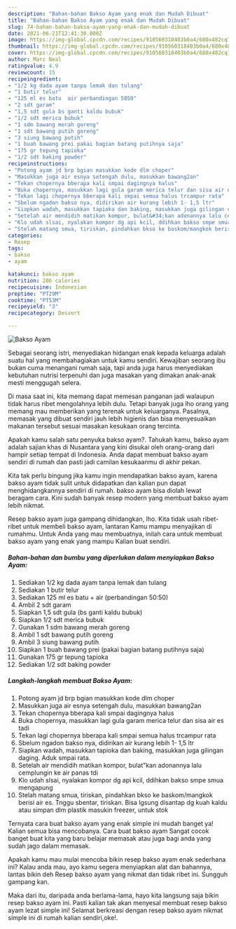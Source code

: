 ```yaml
---
description: "Bahan-bahan Bakso Ayam yang enak dan Mudah Dibuat"
title: "Bahan-bahan Bakso Ayam yang enak dan Mudah Dibuat"
slug: 74-bahan-bahan-bakso-ayam-yang-enak-dan-mudah-dibuat
date: 2021-06-21T12:41:30.000Z
image: https://img-global.cpcdn.com/recipes/910560318403b0a4/680x482cq70/bakso-ayam-foto-resep-utama.jpg
thumbnail: https://img-global.cpcdn.com/recipes/910560318403b0a4/680x482cq70/bakso-ayam-foto-resep-utama.jpg
cover: https://img-global.cpcdn.com/recipes/910560318403b0a4/680x482cq70/bakso-ayam-foto-resep-utama.jpg
author: Marc Neal
ratingvalue: 4.9
reviewcount: 15
recipeingredient:
- "1/2 kg dada ayam tanpa lemak dan tulang"
- "1 butir telur"
- "125 ml es batu  air perbandingan 5050"
- "2 sdt garam"
- "1,5 sdt gula bs ganti kaldu bubuk"
- "1/2 sdt merica bubuk"
- "1 sdm bawang merah goreng"
- "1 sdt bawang putih goreng"
- "3 siung bawang putih"
- "1 buah bawang prei pakai bagian batang putihnya saja"
- "175 gr tepung tapioka"
- "1/2 sdt baking powder"
recipeinstructions:
- "Potong ayam jd brp bgian masukkan kode dlm choper"
- "Masukkan juga air esnya setengah dulu, masukkan bawang2an"
- "Tekan chopernya bberapa kali smpai dagingnya halus"
- "Buka chopernya, masukkan lagi gula garam merica telur dan sisa air es tadi"
- "Tekan lagi chopernya bberapa kali smpai semua halus trcampur rata"
- "Sbelum ngadon bakso nya, didirikan air kurang lebih 1- 1,5 ltr"
- "Siapkan wadah, masukkan tapioka dan baking, masukkan juga gilingan daging. Aduk smpai rata."
- "Setelah air mendidih matikan kompor, bulat&#34;kan adonannya lalu cemplungin ke air panas tdi"
- "Klo udah slsai, nyalakan kompor dg api kcil, ddihkan bakso smpe smua mengapung"
- "Stelah matang smua, tiriskan, pindahkan bkso ke baskom/mangkok berisi air es. Tnggu sbentar, tiriskan. Bisa lgsung disantap dg kuah kaldu atau simpan dlm plastik masukin freezer, untuk stok"
categories:
- Resep
tags:
- bakso
- ayam

katakunci: bakso ayam 
nutrition: 286 calories
recipecuisine: Indonesian
preptime: "PT29M"
cooktime: "PT53M"
recipeyield: "3"
recipecategory: Dessert

---
```



![Bakso Ayam](https://img-global.cpcdn.com/recipes/910560318403b0a4/680x482cq70/bakso-ayam-foto-resep-utama.jpg)

Sebagai seorang istri, menyediakan hidangan enak kepada keluarga adalah suatu hal yang membahagiakan untuk kamu sendiri. Kewajiban seorang ibu bukan cuma menangani rumah saja, tapi anda juga harus menyediakan kebutuhan nutrisi terpenuhi dan juga masakan yang dimakan anak-anak mesti menggugah selera.

Di masa  saat ini, kita memang dapat memesan panganan jadi walaupun tidak harus ribet mengolahnya lebih dulu. Tetapi banyak juga lho orang yang memang mau memberikan yang terenak untuk keluarganya. Pasalnya, memasak yang dibuat sendiri jauh lebih higienis dan bisa menyesuaikan makanan tersebut sesuai masakan kesukaan orang tercinta. 



Apakah kamu salah satu penyuka bakso ayam?. Tahukah kamu, bakso ayam adalah sajian khas di Nusantara yang kini disukai oleh orang-orang dari hampir setiap tempat di Indonesia. Anda dapat membuat bakso ayam sendiri di rumah dan pasti jadi camilan kesukaanmu di akhir pekan.

Kita tak perlu bingung jika kamu ingin mendapatkan bakso ayam, karena bakso ayam tidak sulit untuk didapatkan dan kalian pun dapat menghidangkannya sendiri di rumah. bakso ayam bisa diolah lewat beragam cara. Kini sudah banyak resep modern yang membuat bakso ayam lebih nikmat.

Resep bakso ayam juga gampang dihidangkan, lho. Kita tidak usah ribet-ribet untuk membeli bakso ayam, lantaran Kamu mampu menyajikan di rumahmu. Untuk Anda yang mau membuatnya, inilah cara untuk membuat bakso ayam yang enak yang mampu Kalian buat sendiri.

<!--inarticleads1-->

##### Bahan-bahan dan bumbu yang diperlukan dalam menyiapkan Bakso Ayam:

1. Sediakan 1/2 kg dada ayam tanpa lemak dan tulang
1. Sediakan 1 butir telur
1. Sediakan 125 ml es batu + air (perbandingan 50:50)
1. Ambil 2 sdt garam
1. Siapkan 1,5 sdt gula (bs ganti kaldu bubuk)
1. Siapkan 1/2 sdt merica bubuk
1. Gunakan 1 sdm bawang merah goreng
1. Ambil 1 sdt bawang putih goreng
1. Ambil 3 siung bawang putih
1. Siapkan 1 buah bawang prei (pakai bagian batang putihnya saja)
1. Gunakan 175 gr tepung tapioka
1. Sediakan 1/2 sdt baking powder




<!--inarticleads2-->

##### Langkah-langkah membuat Bakso Ayam:

1. Potong ayam jd brp bgian masukkan kode dlm choper
1. Masukkan juga air esnya setengah dulu, masukkan bawang2an
1. Tekan chopernya bberapa kali smpai dagingnya halus
1. Buka chopernya, masukkan lagi gula garam merica telur dan sisa air es tadi
1. Tekan lagi chopernya bberapa kali smpai semua halus trcampur rata
1. Sbelum ngadon bakso nya, didirikan air kurang lebih 1- 1,5 ltr
1. Siapkan wadah, masukkan tapioka dan baking, masukkan juga gilingan daging. Aduk smpai rata.
1. Setelah air mendidih matikan kompor, bulat&#34;kan adonannya lalu cemplungin ke air panas tdi
1. Klo udah slsai, nyalakan kompor dg api kcil, ddihkan bakso smpe smua mengapung
1. Stelah matang smua, tiriskan, pindahkan bkso ke baskom/mangkok berisi air es. Tnggu sbentar, tiriskan. Bisa lgsung disantap dg kuah kaldu atau simpan dlm plastik masukin freezer, untuk stok




Ternyata cara buat bakso ayam yang enak simple ini mudah banget ya! Kalian semua bisa mencobanya. Cara buat bakso ayam Sangat cocok banget buat kita yang baru belajar memasak atau juga bagi anda yang sudah jago dalam memasak.

Apakah kamu mau mulai mencoba bikin resep bakso ayam enak sederhana ini? Kalau anda mau, ayo kamu segera menyiapkan alat dan bahannya, lantas bikin deh Resep bakso ayam yang nikmat dan tidak ribet ini. Sungguh gampang kan. 

Maka dari itu, daripada anda berlama-lama, hayo kita langsung saja bikin resep bakso ayam ini. Pasti kalian tak akan menyesal membuat resep bakso ayam lezat simple ini! Selamat berkreasi dengan resep bakso ayam nikmat simple ini di rumah kalian sendiri,oke!.


